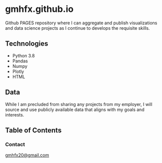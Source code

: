 # gmhfx.github.io


Github PAGES repository where I can aggregate and publish visualizations and data science projects as I continue to develops the requisite skills.

## Technologies

* Python 3.8
* Pandas
* Numpy
* Plotly
* HTML

## Data

While I am precluded from sharing any projects from my employer, I will source and use publicly available data that aligns with my goals and interests.

## Table of Contents




### Contact

gmhfx20@gmail.com

